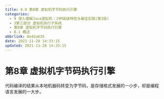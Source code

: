 ```yaml
---
title: 8.0 第8章 虚拟机字节码执行引擎
categories: 
  - 9 深入理解Java虛拟机：JVM高级特性与最佳实践(第3版)
  - 3第三部分 虚拟机执行子系统
  - 第8章 虚拟机字节码执行引擎
  - 8.1 概述
abbrlink: 8e42a635
date: 2021-11-28 14:33:15
updated: 2021-11-28 14:33:15
---
```

# 第8章 虚拟机字节码执行引擎
代码编译的结果从本地机器码转变为字节码，是存储格式发展的一小步，却是编程语言发展的一大步。